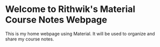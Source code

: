 # Welcome to Rithwik's Material Course Notes Webpage
This is my home webpage using Material. It will be used to organize and share my course notes.

